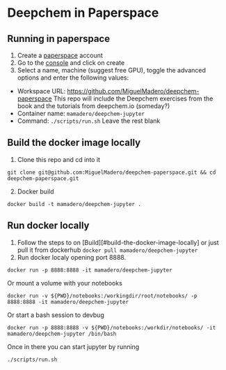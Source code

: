 # Deepchem in Paperspace

## Running in paperspace

1. Create a [paperspace](https://console.paperspace.com/) account
1. Go to the [console](https://console.paperspace.com/) and click on create
1. Select a name, machine (suggest free GPU), toggle the advanced options and enter the following values: 
* Workspace URL: https://github.com/MiguelMadero/deepchem-paperspace
    This repo will include the Deepchem exercises from the book and the tutorials from deepchem.io (someday?)
* Container name: `mamadero/deepchem-jupyter`
* Command: `./scripts/run.sh`
Leave the rest blank

## Build the docker image locally

1. Clone this repo and cd into it 
```
git clone git@github.com:MiguelMadero/deepchem-paperspace.git && cd deepchem-paperspace.git
```
2. Docker build
```
docker build -t mamadero/deepchem-jupyter .
```

## Run docker locally 

1. Follow the steps to on [Build][#build-the-docker-image-locally] or just pull it from dockerhub `docker pull mamadero/deepchem-jupyter`
2. Run docker localy opening port 8888. 
```
docker run -p 8888:8888 -it mamadero/deepchem-jupyter
```
Or mount a volume with your notebooks
```
docker run -v ${PWD}/notebooks:/workingdir/root/notebooks/ -p 8888:8888 -it mamadero/deepchem-jupyter
```
Or start a bash session to devbug
```
docker run -p 8888:8888 -v ${PWD}/notebooks:/workdir/notebooks/ -it mamadero/deepchem-jupyter /bin/bash
```
Once in there you can start jupyter by running 
```
./scripts/run.sh
```


